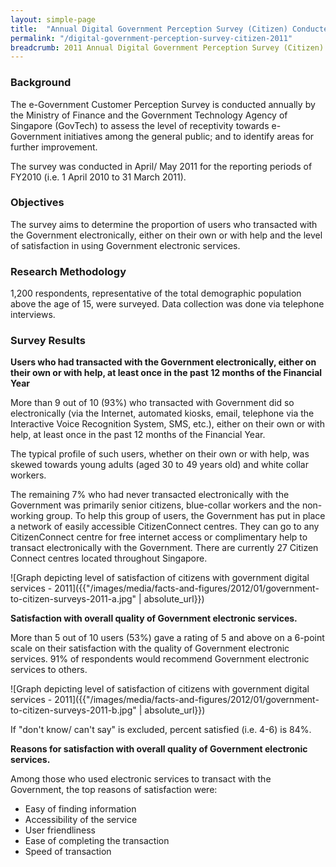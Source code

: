 ```yaml
---
layout: simple-page
title:  "Annual Digital Government Perception Survey (Citizen) Conducted in 2011"
permalink: "/digital-government-perception-survey-citizen-2011"
breadcrumb: 2011 Annual Digital Government Perception Survey (Citizen)
---
```


### **Background**

The e-Government Customer Perception Survey is conducted annually by the Ministry of Finance and the Government Technology Agency of Singapore (GovTech) to assess the level of receptivity towards e-Government initiatives among the general public; and to identify areas for further improvement.

The survey was conducted in April/ May 2011 for the reporting periods of FY2010 (i.e. 1 April 2010 to 31 March 2011).

### **Objectives**

The survey aims to determine the proportion of users who transacted with the Government electronically, either on their own or with help and the level of satisfaction in using Government electronic services.

### **Research Methodology**

1,200 respondents, representative of the total demographic population above the age of 15, were surveyed. Data collection was done via telephone interviews.

### **Survey Results**

**Users who had transacted with the Government electronically, either on their own or with help, at least once in the past 12 months of the Financial Year**

More than 9 out of 10 (93%) who transacted with Government did so electronically (via the Internet, automated kiosks, email, telephone via the Interactive Voice Recognition System, SMS, etc.), either on their own or with help, at least once in the past 12 months of the Financial Year.

The typical profile of such users, whether on their own or with help, was skewed towards young adults (aged 30 to 49 years old) and white collar workers.

The remaining 7% who had never transacted electronically with the Government was primarily senior citizens, blue-collar workers and the non-working group. To help this group of users, the Government has put in place a network of easily accessible CitizenConnect centres. They can go to any CitizenConnect centre for free internet access or complimentary help to transact electronically with the Government. There are currently 27 Citizen Connect centres located throughout Singapore.

![Graph depicting level of satisfaction of citizens with government digital services - 2011]({{"/images/media/facts-and-figures/2012/01/government-to-citizen-surveys-2011-a.jpg" | absolute_url}})


**Satisfaction with overall quality of Government electronic services.**

More than 5 out of 10 users (53%) gave a rating of 5 and above on a 6-point scale on their satisfaction with the quality of Government electronic services. 91% of respondents would recommend Government electronic services to others.

![Graph depicting level of satisfaction of citizens with government digital services - 2011]({{"/images/media/facts-and-figures/2012/01/government-to-citizen-surveys-2011-b.jpg" | absolute_url}})

If "don't know/ can't say" is excluded, percent satisfied (i.e. 4-6) is 84%.

**Reasons for satisfaction with overall quality of Government electronic services.**

Among those who used electronic services to transact with the Government, the top reasons of satisfaction were:

* Easy of finding information
* Accessibility of the service
* User friendliness
* Ease of completing the transaction
* Speed of transaction
